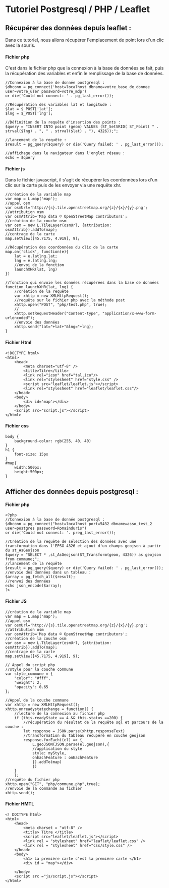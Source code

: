 # Tutoriel Postgresql / PHP / Leaflet


## Récupérer des données depuis leaflet :

Dans ce tutoriel, nous allons récupérer l'emplacement de point lors d'un clic avec la souris. 


#### Fichier php
C'est dans le fichier php que la connexion à la base de données se fait, puis la récupération des variables et enfin le remplissage de la base de données.

    //Connexion à la base de donnée postgresql :
    $dbconn = pg_connect('host=localhost dbname=votre_base_de_donnee user=votre_user password=votre_mdp')
    or die('Could not connect: ' . pg_last_error());

    //Récupération des variables lat et longitude :
    $lat = $_POST['lat'];
    $lng = $_POST['lng'];

    //Définition de la requête d'insertion des points :
    $query = "INSERT INTO point (geom) VALUES (ST_SetSRID( ST_Point( " . strval($lng) . ", " . strval($lat) . "), 4326));";

    //lancement de la requête :
    $result = pg_query($query) or die('Query failed: ' . pg_last_error());

    //affichage dans le navigateur dans l'onglet réseau :
    echo = $query

#### Fichier js
Dans le fichier javascript, il s'agit de récupérer les coordonnées lors d'un clic sur la carte puis de les envoyer via une requête xhr.

    //création de la variable map
    var map = L.map('map');
    //appel osm
    var osmUrl='http://{s}.tile.openstreetmap.org/{z}/{x}/{y}.png';
    //attribution osm
    var osmAttrib='Map data © OpenStreetMap contributors';
    //création de la couche osm
    var osm = new L.TileLayer(osmUrl, {attribution: osmAttrib}).addTo(map);
    //centrage de la carte
    map.setView([45.7175, 4.919], 9);

    //Récupération des coordonnées du clic de la carte
    map.on('click', function(e){
        lat = e.latlng.lat;
        lng = e.latlng.lng;
        //envoi de la fonction
        launchXHR(lat, lng)
    })
    
    //fonction qui envoie les données récupérées dans la base de données
    function launchXHR(lat, lng) {
        //création de la requête         
        var xhttp = new XMLHttpRequest();  
        //requête sur le fichier php avec la méthode post
        xhttp.open("POST", "php/test.php", true);
        //
        xhttp.setRequestHeader("Content-type", "application/x-www-form-urlencoded");
        //envoie des données
        xhttp.send("lat="+lat+"&lng="+lng);
    }

#### Fichier Html

    <!DOCTYPE html>
    <html>
        <head>
            <meta charset="utf-8" />
            <title>Titre</title>
            <link rel="icon" href="tal.ico"/>
            <link rel="stylesheet" href="style.css" />
            <script src="leaflet/leaflet.js"></script>
            <link rel="stylesheet" href="leaflet/leaflet.css"/>
        </head>
        <body>            
            <div id='map'></div>                    
        </body>
        <script src="script.js"></script>
    </html>

#### Fichier css

    body {
        background-color: rgb(255, 40, 40)
    }
    h1 {
        font-size: 15px
    }
    #map{
        width:500px;
        height:500px;
    }

## Afficher des données depuis postgresql :

#### Fichier php

    <?php
    //Connexion à la base de donnée postgresql :
    $dbconn = pg_connect("host=localhost port=5432 dbname=asso_test_2 user=postgres password=Romainduris")
    or die('Could not connect: '. preg_last_error());
    
    //Création de la requête de sélection des données avec une transformation dans l'EPSG 4326 et ajout d'un champs geojson à partir du st_AsGeojson
    $query = "SELECT * ,st_AsGeojson(ST_Transform(geom, 4326)) as geojson from commune;";
    //lancement de la requête
    $result = pg_query($query) or die('Query failed: ' . pg_last_error());
    //envoie des données dans un tableau :
    $array = pg_fetch_all($result);
    //renvoi des données
    echo json_encode($array);
    ?>

#### Fichier JS

    //création de la variable map
    var map = L.map('map');
    //appel osm
    var osmUrl='http://{s}.tile.openstreetmap.org/{z}/{x}/{y}.png';
    //attribution osm
    var osmAttrib='Map data © OpenStreetMap contributors';
    //création de la couche osm
    var osm = new L.TileLayer(osmUrl, {attribution: osmAttrib}).addTo(map);
    //centrage de la carte
    map.setView([45.7175, 4.919], 9);

    // Appel du script php
    //style pour la couche commune
    var style_commune = {
        "color": "#fff",
        "weight": 2,
        "opacity": 0.65
    };

    //Appel de la couche commune
    var xhttp = new XMLHttpRequest();
    xhttp.onreadystatechange = function() {
        //lecture de la connexion au fichier php
        if (this.readyState == 4 && this.status ==200) {
            //récupération du résultat de la requête sql et parcours de la couche :   
            let response = JSON.parse(xhttp.responseText)            
            //transformation du tableau récupéré en couche geojson
            response.forEach((el) => {
                L.geoJSON(JSON.parse(el.geojson),{
                //application du style
                style: myStyle,
                onEachFeature : onEachFeature
                }).addTo(map)
                })
        }
        };
    //requête du fichier php
    xhttp.open("GET", "php/commune.php",true);
    //envoie de la commande au fichier
    xhttp.send();

#### Fichier HMTL 

    <! DOCTYPE html>
    <html>
        <head>
            <meta charset = "utf-8" />
            <title> Titre </title>
            <script src="leaflet/leaflet.js"></script>      
            <link rel = "stylesheet" href="leaflet/leaflet.css" />
            <link rel = "stylesheet" href="css/style.css" />
        </head>    
        <body>
            <h1> La première carte c'est la première carte </h1>        
            <div id = "map"></div>
                    
        </body>
        <script src ="js/script.js"></script>
    </html>
